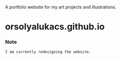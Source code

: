 A portfolio website for my art projects and illustrations.

# orsolyalukacs.github.io

### Note
```
I am currently redesigning the website.
```
